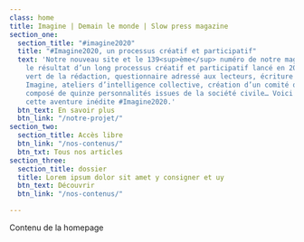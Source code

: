 ```yaml
---
class: home
title: Imagine | Demain le monde | Slow press magazine
section_one:
  section_title: "#imagine2020"
  title: "#Imagine2020, un processus créatif et participatif"
  text: 'Notre nouveau site et le 139<sup>ème</sup> numéro de notre magazine sont
    le résultat d’un long processus créatif et participatif lancé en 2019. Mise au
    vert de la rédaction, questionnaire adressé aux lecteurs, écriture du manifeste
    Imagine, ateliers d’intelligence collective, création d’un comité d’accompagnement
    composé de quinze personnalités issues de la société civile… Voici le récit de
    cette aventure inédite #Imagine2020.'
  btn_text: En savoir plus
  btn_link: "/notre-projet/"
section_two:
  section_title: Accès libre
  btn_link: "/nos-contenus/"
  btn_txt: Tous nos articles
section_three:
  section_title: dossier
  title: Lorem ipsum dolor sit amet y consigner et uy
  btn_text: Découvrir
  btn_link: "/nos-contenus/"

---
```

Contenu de la homepage